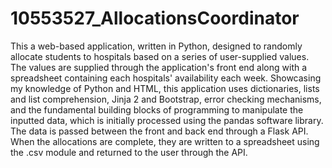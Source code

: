 # 10553527_AllocationsCoordinator
This a web-based application, written in Python, designed to randomly allocate students to hospitals based on a series of user-supplied values. The values are supplied through the application's front end along with a spreadsheet containing each hospitals' availability each week. Showcasing my knowledge of Python and HTML, this application uses dictionaries, lists and list comprehension, Jinja 2 and Bootstrap, error checking mechanisms, and the fundamental building blocks of programming to manipulate the inputted data, which is initially processed using the pandas software library. The data is passed between the front and back end through a Flask API. When the allocations are complete, they are written to a spreadsheet using the .csv module and returned to the user through the API. 
